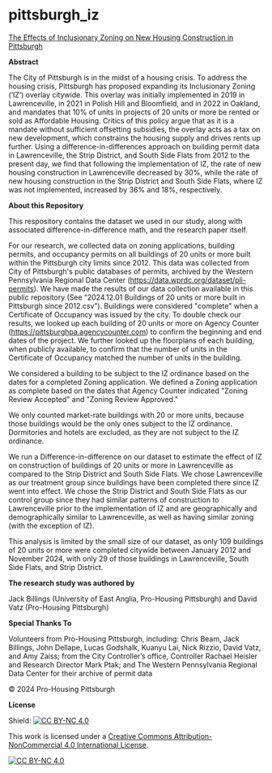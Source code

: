 # pittsburgh_iz
[The Effects of Inclusionary Zoning on New Housing Construction in Pittsburgh](The_Effects_of_Inclusionary_Zoning_on_New_20__Unit_Housing_Projects_in_Pittsburgh_FINAL_01262024.pdf)

**Abstract**

The City of Pittsburgh is in the midst of a housing crisis. To address the housing crisis, Pittsburgh has proposed expanding its Inclusionary Zoning (‘IZ’) overlay citywide.  This overlay was initially implemented in 2019 in Lawrenceville, in 2021 in Polish Hill and Bloomfield, and in 2022 in Oakland, and mandates that 10\% of units in projects of 20 units or more be rented or sold as Affordable Housing. Critics of this policy argue that as it is a mandate without sufficient offsetting subsidies, the overlay acts as a tax on new development, which constrains the housing supply and drives rents up further.  Using a difference-in-differences approach on building permit data in Lawrenceville, the Strip District, and South Side Flats from 2012 to the present day, we find that following the implementation of IZ, the rate of new housing construction in Lawrenceville decreased by 30\%, while the rate of new housing construction in the Strip District and South Side Flats, where IZ was not implemented, increased by 36\% and 18\%, respectively.

**About this Repository**

This respository contains the dataset we used in our study, along with associated difference-in-difference math, and the research paper itself.

For our research, we collected data on zoning applications, building permits, and occupancy permits on all buildings of 20 units or more built within the Pittsburgh city limits since 2012. This data was collected from City of Pittsburgh's public databases of permits, archived by the Western Pennsylvania Regional Data Center (https://data.wprdc.org/dataset/pli-permits). We have made the results of our data collection available in this public repository (See “2024.12.01 Buildings of 20 units or more built in Pittsburgh since 2012.csv”). Buildings were considered "complete" when a Certificate of Occupancy was issued by the city. To double check our results, we looked up each building of 20 units or more on Agency Counter (https://pittsburghpa.agencycounter.com) to confirm the beginning and end dates of the project.  We further looked up the floorplans of each building, when publicly available, to confirm that the number of units in the Certificate of Occupancy matched the number of units in the building.

We considered a building to be subject to the IZ ordinance based on the dates for a completed Zoning application. We defined a Zoning application as complete based on the dates that Agency Counter indicated "Zoning Review Accepted" and "Zoning Review Approved."

We only counted market-rate buildings with 20 or more units, because those buildings would be the only ones subject to the IZ ordinance. Dormitories and hotels are excluded, as they are not subject to the IZ ordinance.

We run a Difference-in-difference on our dataset to estimate the effect of IZ on construction of buildings of 20 units or more in Lawrenceville as compared to the Strip District and South Side Flats. We chose Lawrenceville as our treatment group since buildings have been completed there since IZ went into effect. We chose the Strip District and South Side Flats as our control group since they had similar patterns of construction to Lawrenceville prior to the implementation of IZ and are geographically and demographically similar to Lawrenceville, as well as having similar zoning (with the exception of IZ). 

This analysis is limited by the small size of our dataset, as only 109 buildings of 20 units or more were completed citywide between January 2012 and November 2024, with only 29 of those buildings in Lawrenceville, South Side Flats, and Strip District.

**The research study was authored by**

Jack Billings (University of East Anglia, Pro-Housing Pittsburgh) and David Vatz (Pro-Housing Pittsburgh)

**Special Thanks To**

Volunteers from Pro-Housing Pittsburgh, including: Chris Beam, Jack Billings, John Dellape, Lucas Godshalk, Kuanyu Lai, Nick Rizzio, David Vatz, and Amy Zaiss; from the
City Controller’s office, Controller Rachael Heisler and Research Director Mark Ptak; and The Western Pennsylvania Regional Data Center for their archive of permit data

&copy; 2024 Pro-Housing Pittsburgh

**License**

Shield: [![CC BY-NC 4.0][cc-by-nc-shield]][cc-by-nc]

This work is licensed under a
[Creative Commons Attribution-NonCommercial 4.0 International License][cc-by-nc].

[![CC BY-NC 4.0][cc-by-nc-image]][cc-by-nc]

[cc-by-nc]: https://creativecommons.org/licenses/by-nc/4.0/
[cc-by-nc-image]: https://licensebuttons.net/l/by-nc/4.0/88x31.png
[cc-by-nc-shield]: https://img.shields.io/badge/License-CC%20BY--NC%204.0-lightgrey.svg
